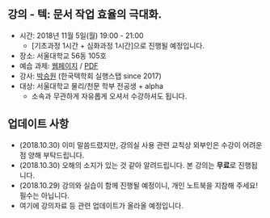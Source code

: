 ## 강의 - 텍: 문서 작업 효율의 극대화.

- 시간: 2018년 11월 5일(월) 19:00 - 21:00
  - [기초과정 1시간 + 심화과정 1시간]으로 진행될 예정입니다.
- 장소: 서울대학교 56동 105호
- 예습 과제: [웹페이지](http://swpark.me/tex-lecture/homework) / [PDF](http://swpark.me/tex-lecture/homework.pdf)
- 강사: [박승원](http://swpark.me) (한국텍학회 실행스탭 since 2017)
- 대상: 서울대학교 물리/천문 학부 전공생 + alpha
  - 소속과 무관하게 자유롭게 오셔서 수강하셔도 됩니다.

## 업데이트 사항

- (2018.10.30) 이미 말씀드렸지만, 강의실 사용 관련 교칙상 외부인은 수강이 어려운 점 양해 부탁드립니다.
- (2018.10.30) 오해의 소지가 있는 것 같아 알려드립니다. 본 강의는 **무료**로 진행됩니다.
- (2018.10.29) 강의와 실습이 함께 진행될 예정이니, 개인 노트북을 지참해 주세요! 필수는 아닙니다.
- 여기에 강의자료 등 관련 업데이트가 올라올 예정입니다.
